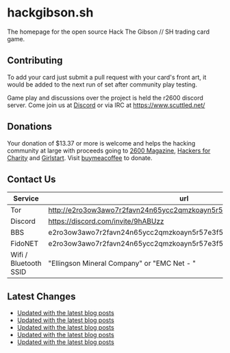 # hackgibson.sh
The homepage for the open source Hack The Gibson // SH trading card game.


## Contributing

To add your card just submit a pull request with your card's front art, it would be added to the next run of set after community play testing.

Game play and discussions over the project is held the r2600 discord server. Come join us at [Discord](https://discord.com/invite/9hABUzz) or via IRC at https://www.scuttled.net/


## Donations

Your donation of $13.37 or more is welcome and helps the hacking community at large with proceeds going to [2600 Magazine](https://2600.com/), [Hackers for Charity](https://hackersforcharity.org) and [Girlstart](https://girlstart.org).  Visit [buymeacoffee](https://www.buymeacoffee.com/hackgibson.sh) to donate.


## Contact Us

Service | url
-|-
Tor | http://e2ro3ow3awo7r2favn24n65ycc2qmzkoayn5r57e3f56nvjwdcgg32ad.onion
Discord | https://discord.com/invite/9hABUzz
BBS | e2ro3ow3awo7r2favn24n65ycc2qmzkoayn5r57e3f56nvjwdcgg32ad.onion:23
FidoNET | e2ro3ow3awo7r2favn24n65ycc2qmzkoayn5r57e3f56nvjwdcgg32ad.onion:24554
Wifi / Bluetooth SSID | "Ellingson Mineral Company" or "EMC Net - <fidonet address>"

## Latest Changes
<!-- BLOG-POST-LIST:START -->
- [Updated with the latest blog posts](https://github.com/DFW2600/hackgibson.sh/commit/cc9aad3cd3a4a21cab7c968c9130c4f01ce5f796)
- [Updated with the latest blog posts](https://github.com/DFW2600/hackgibson.sh/commit/6a282f850ecd0991eef0e5de7131a65008cf0bb5)
- [Updated with the latest blog posts](https://github.com/DFW2600/hackgibson.sh/commit/39da0399cd369cf528b1913a460f5c56f4ffffef)
- [Updated with the latest blog posts](https://github.com/DFW2600/hackgibson.sh/commit/57e86d70e18a8e7226efe1f047e6968a4fbe7d65)
- [Updated with the latest blog posts](https://github.com/DFW2600/hackgibson.sh/commit/ab48ba5560de2b47b0bec9c0f18284e2853c2280)
<!-- BLOG-POST-LIST:END -->
